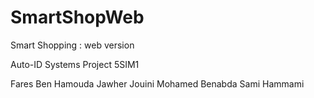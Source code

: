 # SmartShopWeb
Smart Shopping : web version

Auto-ID Systems Project 5SIM1

Fares Ben Hamouda
Jawher Jouini
Mohamed Benabda
Sami Hammami

